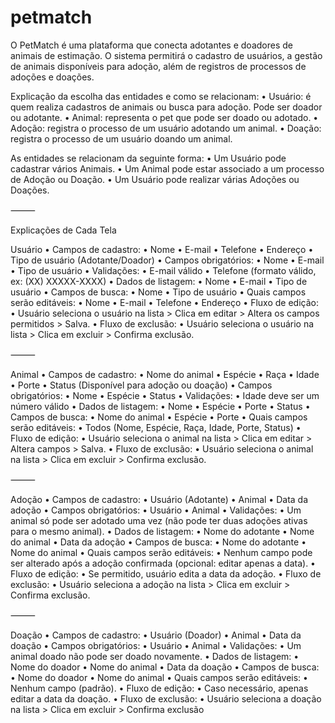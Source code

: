 # petmatch
O PetMatch é uma plataforma que conecta adotantes e doadores de animais de estimação.
O sistema permitirá o cadastro de usuários, a gestão de animais disponíveis para adoção, além de registros de processos de adoções e doações.

Explicação da escolha das entidades e como se relacionam:
	•	Usuário: é quem realiza cadastros de animais ou busca para adoção. Pode ser doador ou adotante.
	•	Animal: representa o pet que pode ser doado ou adotado.
	•	Adoção: registra o processo de um usuário adotando um animal.
	•	Doação: registra o processo de um usuário doando um animal.

As entidades se relacionam da seguinte forma:
	•	Um Usuário pode cadastrar vários Animais.
	•	Um Animal pode estar associado a um processo de Adoção ou Doação.
	•	Um Usuário pode realizar várias Adoções ou Doações.

⸻

Explicações de Cada Tela

Usuário
	•	Campos de cadastro:
	•	Nome
	•	E-mail
	•	Telefone
	•	Endereço
	•	Tipo de usuário (Adotante/Doador)
	•	Campos obrigatórios:
	•	Nome
	•	E-mail
	•	Tipo de usuário
	•	Validações:
	•	E-mail válido
	•	Telefone (formato válido, ex: (XX) XXXXX-XXXX)
	•	Dados de listagem:
	•	Nome
	•	E-mail
	•	Tipo de usuário
	•	Campos de busca:
	•	Nome
	•	Tipo de usuário
	•	Quais campos serão editáveis:
	•	Nome
	•	E-mail
	•	Telefone
	•	Endereço
	•	Fluxo de edição:
	•	Usuário seleciona o usuário na lista > Clica em editar > Altera os campos permitidos > Salva.
	•	Fluxo de exclusão:
	•	Usuário seleciona o usuário na lista > Clica em excluir > Confirma exclusão.

⸻

Animal
	•	Campos de cadastro:
	•	Nome do animal
	•	Espécie
	•	Raça
	•	Idade
	•	Porte
	•	Status (Disponível para adoção ou doação)
	•	Campos obrigatórios:
	•	Nome
	•	Espécie
	•	Status
	•	Validações:
	•	Idade deve ser um número válido
	•	Dados de listagem:
	•	Nome
	•	Espécie
	•	Porte
	•	Status
	•	Campos de busca:
	•	Nome do animal
	•	Espécie
	•	Porte
	•	Quais campos serão editáveis:
	•	Todos (Nome, Espécie, Raça, Idade, Porte, Status)
	•	Fluxo de edição:
	•	Usuário seleciona o animal na lista > Clica em editar > Altera campos > Salva.
	•	Fluxo de exclusão:
	•	Usuário seleciona o animal na lista > Clica em excluir > Confirma exclusão.

⸻

Adoção
	•	Campos de cadastro:
	•	Usuário (Adotante)
	•	Animal
	•	Data da adoção
	•	Campos obrigatórios:
	•	Usuário
	•	Animal
	•	Validações:
	•	Um animal só pode ser adotado uma vez (não pode ter duas adoções ativas para o mesmo animal).
	•	Dados de listagem:
	•	Nome do adotante
	•	Nome do animal
	•	Data da adoção
	•	Campos de busca:
	•	Nome do adotante
	•	Nome do animal
	•	Quais campos serão editáveis:
	•	Nenhum campo pode ser alterado após a adoção confirmada (opcional: editar apenas a data).
	•	Fluxo de edição:
	•	Se permitido, usuário edita a data da adoção.
	•	Fluxo de exclusão:
	•	Usuário seleciona a adoção na lista > Clica em excluir > Confirma exclusão.

⸻

Doação
	•	Campos de cadastro:
	•	Usuário (Doador)
	•	Animal
	•	Data da doação
	•	Campos obrigatórios:
	•	Usuário
	•	Animal
	•	Validações:
	•	Um animal doado não pode ser doado novamente.
	•	Dados de listagem:
	•	Nome do doador
	•	Nome do animal
	•	Data da doação
	•	Campos de busca:
	•	Nome do doador
	•	Nome do animal
	•	Quais campos serão editáveis:
	•	Nenhum campo (padrão).
	•	Fluxo de edição:
	•	Caso necessário, apenas editar a data da doação.
	•	Fluxo de exclusão:
	•	Usuário seleciona a doação na lista > Clica em excluir > Confirma exclusão
